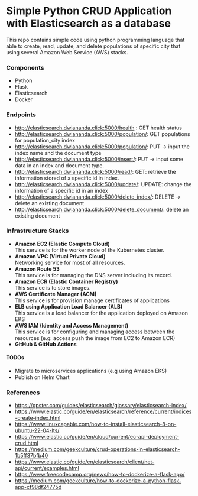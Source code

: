 # Simple Python CRUD Application with Elasticsearch as a database

This repo contains simple code using python programming language that able to create, read, update, and delete populations of specific city that using several Amazon Web Service (AWS) stacks.

### Components
- Python
- Flask
- Elasticsearch
- Docker

### Endpoints

- http://elasticsearch.dwiananda.click:5000/health : GET health status
- http://elasticsearch.dwiananda.click:5000/population/: GET populations for population_city index
- http://elasticsearch.dwiananda.click:5000/population/: PUT -> input the index name and the document type
- http://elasticsearch.dwiananda.click:5000/insert/: PUT -> input some data in an index and document type.
- http://elasticsearch.dwiananda.click:5000/read/: GET: retrieve the information stored of a specific id in index.
- http://elasticsearch.dwiananda.click:5000/update/: UPDATE: change the information of a specific id in an index
- http://elasticsearch.dwiananda.click:5000/delete_index/: DELETE -> delete an existing document
- http://elasticsearch.dwiananda.click:5000/delete_document/: delete an existing document


### Infrastructure Stacks
- **Amazon EC2 (Elastic Compute Cloud)**
  <br> This service is for the worker node of the Kubernetes cluster. 
- **Amazon VPC (Virtual Private Cloud)**
  <br> Networking service for most of all resources.
- **Amazon Route 53**
  <br> This service is for managing the DNS server including its record. 
- **Amazon ECR (Elastic Container Registry)**
  <br> This service is to store  images.
- **AWS Certificate Manager (ACM)**
  <br> This service is for provision manage certificates of applications
- **ELB using Application Load Balancer (ALB)**
  <br> This service is a load balancer for the application deployed on Amazon EKS
- **AWS IAM (Identity and Access Management)**
  <br> This service is for configuring and managing access between the resources (e.g: access push the image from EC2 to Amazon ECR)
- **GitHub & GitHub Actions**

#### TODOs
- Migrate to microservices applications (e.g using Amazon EKS)
- Publish on Helm Chart

### References

- https://opster.com/guides/elasticsearch/glossary/elasticsearch-index/
- https://www.elastic.co/guide/en/elasticsearch/reference/current/indices-create-index.html
- https://www.linuxcapable.com/how-to-install-elasticsearch-8-on-ubuntu-22-04-lts/
- https://www.elastic.co/guide/en/cloud/current/ec-api-deployment-crud.html
- https://medium.com/geekculture/crud-operations-in-elasticsearch-1b5ff37bfb40
- https://www.elastic.co/guide/en/elasticsearch/client/net-api/current/examples.html
- https://www.freecodecamp.org/news/how-to-dockerize-a-flask-app/
- https://medium.com/geekculture/how-to-dockerize-a-python-flask-app-cf98df24775d